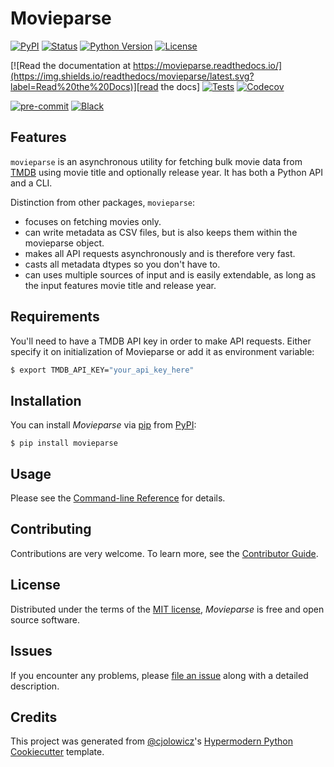 # Movieparse

[![PyPI](https://img.shields.io/pypi/v/movieparse.svg)][pypi_]
[![Status](https://img.shields.io/pypi/status/movieparse.svg)][status]
[![Python Version](https://img.shields.io/pypi/pyversions/movieparse)][python version]
[![License](https://img.shields.io/pypi/l/movieparse)][license]

[![Read the documentation at https://movieparse.readthedocs.io/](https://img.shields.io/readthedocs/movieparse/latest.svg?label=Read%20the%20Docs)][read the docs]
[![Tests](https://github.com/tilschuenemann/movieparse/workflows/Tests/badge.svg)][tests]
[![Codecov](https://codecov.io/gh/tilschuenemann/movieparse/branch/main/graph/badge.svg)][codecov]

[![pre-commit](https://img.shields.io/badge/pre--commit-enabled-brightgreen?logo=pre-commit&logoColor=white)][pre-commit]
[![Black](https://img.shields.io/badge/code%20style-black-000000.svg)][black]

[pypi_]: https://pypi.org/project/movieparse/
[status]: https://pypi.org/project/movieparse/
[python version]: https://pypi.org/project/movieparse
[read the docs]: https://movieparse.readthedocs.io/
[tests]: https://github.com/tilschuenemann/movieparse/actions?workflow=Tests
[codecov]: https://app.codecov.io/gh/tilschuenemann/movieparse
[pre-commit]: https://github.com/pre-commit/pre-commit
[black]: https://github.com/psf/black

## Features

`movieparse` is an asynchronous utility for fetching bulk movie data from [TMDB](https://www.themoviedb.org/) using movie title and optionally release year. It has both a Python API and a CLI.

Distinction from other packages, `movieparse`:

- focuses on fetching movies only.
- can write metadata as CSV files, but is also keeps them within the movieparse object.
- makes all API requests asynchronously and is therefore very fast.
- casts all metadata dtypes so you don't have to.
- can uses multiple sources of input and is easily extendable, as long as the input features movie title and release year.

## Requirements

You'll need to have a TMDB API key in order to make API requests. Either specify it on initialization of Movieparse or add it as environment variable:

```bash
$ export TMDB_API_KEY="your_api_key_here"
```

## Installation

You can install _Movieparse_ via [pip] from [PyPI]:

```console
$ pip install movieparse
```

## Usage

Please see the [Command-line Reference] for details.

## Contributing

Contributions are very welcome.
To learn more, see the [Contributor Guide].

## License

Distributed under the terms of the [MIT license][license],
_Movieparse_ is free and open source software.

## Issues

If you encounter any problems,
please [file an issue] along with a detailed description.

## Credits

This project was generated from [@cjolowicz]'s [Hypermodern Python Cookiecutter] template.

[@cjolowicz]: https://github.com/cjolowicz
[pypi]: https://pypi.org/
[hypermodern python cookiecutter]: https://github.com/cjolowicz/cookiecutter-hypermodern-python
[file an issue]: https://github.com/tilschuenemann/movieparse/issues
[pip]: https://pip.pypa.io/

<!-- github-only -->

[license]: https://github.com/tilschuenemann/movieparse/blob/main/LICENSE
[contributor guide]: https://github.com/tilschuenemann/movieparse/blob/main/CONTRIBUTING.md
[command-line reference]: https://movieparse.readthedocs.io/en/latest/usage.html

